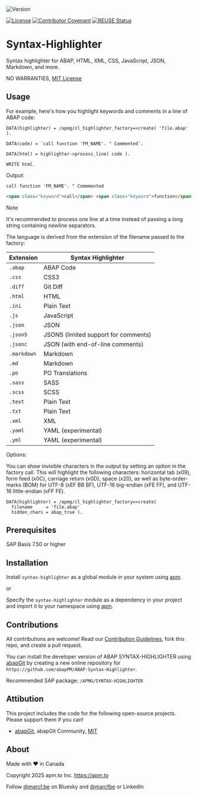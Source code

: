 ![Version](https://img.shields.io/endpoint?url=https://shield.abappm.com/github/abapPM/ABAP-Syntax-Highlighter/src/%2523apmg%2523cl_highlighter.clas.abap/c_version&label=Version&color=blue)

[![License](https://img.shields.io/github/license/abapPM/ABAP-Syntax-Highlighter?label=License&color=success)](https://github.com/abapPM/ABAP-Syntax-Highlighter/blob/main/LICENSE)
[![Contributor Covenant](https://img.shields.io/badge/Contributor%20Covenant-2.1-4baaaa.svg?color=success)](https://github.com/abapPM/.github/blob/main/CODE_OF_CONDUCT.md)
[![REUSE Status](https://api.reuse.software/badge/github.com/abapPM/ABAP-Syntax-Highlighter)](https://api.reuse.software/info/github.com/abapPM/ABAP-Syntax-Highlighter)

# Syntax-Highlighter

Syntax highlighter for ABAP, HTML, XML, CSS, JavaScript, JSON, Markdown, and more.

NO WARRANTIES, [MIT License](https://github.com/abapPM/ABAP-Syntax-Highlighter/blob/main/LICENSE)

## Usage

For example, here's how you highlight keywords and comments in a line of ABAP code:

```abap
DATA(highlighter) = /apmg/cl_highlighter_factory=>create( 'file.abap' ).

DATA(code) = `call function 'FM_NAME'. " Commented`.

DATA(html) = highlighter->process_line( code ).

WRITE html.
```

Output:

```abap
call function 'FM_NAME'. " Commmented
```

```html
<span class="keyword">call</span> <span class="keyword">function</span> <span class="text">'FM_NAME'</span>. <span class="comment">" Commented</span>
```

> [!NOTE]
> It's recommended to process one line at a time instead of passing a long string containing newline separators.

The language is derived from the extension of the filename passed to the factory:

Extension   | Syntax Highlighter
------------|-------------------
`.abap`     | ABAP Code
`.css`      | CSS3
`.diff`     | Git Diff
`.html `    | HTML
`.ini `     | Plain Text
`.js `      | JavaScript
`.json`     | JSON
`.json5`    | JSON5 (limited support for comments)
`.jsonc`    | JSON  (with end-of-line comments)
`.markdown` | Markdown
`.md`       | Markdown
`.po`       | PO Translations
`.sass`     | SASS
`.scss`     | SCSS
`.text `    | Plain Text
`.txt `     | Plain Text
`.xml `     | XML
`.yaml `    | YAML (experimental)
`.yml `     | YAML (experimental)

Options:

You can show invisible characters in the output by setting an option in the factory call. This will highlight the following characters: horizontal tab (x09), form feed (x0C), carriage return (x0D), space (x20), as well as byte-order-marks (BOM) for UTF-8 (xEF BB BF), UTF-16 big-endian (xFE FF), and UTF-16 little-endian (xFF FE).

```abap
DATA(highlighter) = /apmg/cl_highlighter_factory=>create(
  filename     = 'file.abap'
  hidden_chars = abap_true ).
```

## Prerequisites

SAP Basis 7.50 or higher

## Installation

Install `syntax-highlighter` as a global module in your system using [apm](https://abappm.com).

or

Specify the `syntax-highlighter` module as a dependency in your project and import it to your namespace using [apm](https://abappm.com).

## Contributions

All contributions are welcome! Read our [Contribution Guidelines](https://github.com/abapPM/ABAP-Syntax-Highlighter/blob/main/CONTRIBUTING.md), fork this repo, and create a pull request.

You can install the developer version of ABAP SYNTAX-HIGHLIGHTER using [abapGit](https://github.com/abapGit/abapGit) by creating a new online repository for `https://github.com/abapPM/ABAP-Syntax-Highlighter`.

Recommended SAP package: `/APMG/SYNTAX-HIGHLIGHTER`

## Attibution

This project includes the code for the following open-source projects. Please support them if you can!

- [abapGit](https://github.com/abapGit/abapGit), abapGit Community, [MIT](https://github.com/abapGit/abapGit/blob/main/LICENSE)

## About

Made with ❤ in Canada

Copyright 2025 apm.to Inc. <https://apm.to>

Follow [@marcf.be](https://bsky.app/profile/marcf.be) on Bluesky and [@marcfbe](https://linkedin.com/in/marcfbe) or LinkedIn
